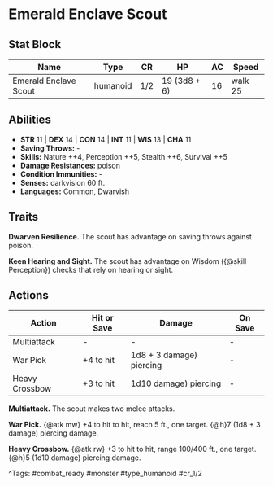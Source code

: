 # Emerald Enclave Scout

## Stat Block

| Name | Type | CR | HP | AC | Speed |
|------|------|----|----|----|-------|
| Emerald Enclave Scout | humanoid | 1/2 | 19 (3d8 + 6) | 16 | walk 25 |

## Abilities

- **STR** 11 | **DEX** 14 | **CON** 14 | **INT** 11 | **WIS** 13 | **CHA** 11
- **Saving Throws:** -  
- **Skills:** Nature ++4, Perception ++5, Stealth ++6, Survival ++5  
- **Damage Resistances:** poison  
- **Condition Immunities:** -  
- **Senses:** darkvision 60 ft.  
- **Languages:** Common, Dwarvish

## Traits

**Dwarven Resilience.** The scout has advantage on saving throws against poison.

**Keen Hearing and Sight.** The scout has advantage on Wisdom ({@skill Perception}) checks that rely on hearing or sight.


## Actions

| Action | Hit or Save | Damage | On Save |
|--------|--------------|--------|----------|
| Multiattack | - | - | - |
| War Pick | +4 to hit | 1d8 + 3 damage) piercing | - |
| Heavy Crossbow | +3 to hit | 1d10 damage) piercing | - |

**Multiattack.** The scout makes two melee attacks.

**War Pick.** {@atk mw} +4 to hit to hit, reach 5 ft., one target. {@h}7 (1d8 + 3 damage) piercing damage.

**Heavy Crossbow.** {@atk rw} +3 to hit to hit, range 100/400 ft., one target. {@h}5 (1d10 damage) piercing damage.


^Tags: #combat_ready #monster #type_humanoid #cr_1/2